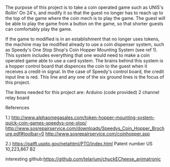 The purpose of this project is to take a coin operated game such as UNIS's Rollin' On 24's, and modify it so that the guest no longer has to reach up to the top of the game where the coin mech is to play the game. The guest will be able to play the game from a button on the game, so that shorter guests can comfortably play the game.

If the game to modified is in an establishment that no longer uses tokens, the machine may be modified already to use a coin dispenser system, such as Speedy's One Stop Shop's Coin Hopper Mounting System (see ref 1). This system includes everything that one would need to make a coin operated game able to use a card system. The brains behind this system is a hopper control board that dispences the coin to the guest when it receives a credit-in signal. In the case of Speedy's control board, the credit input line is red. This line and any one of the six ground lines is the focus of this project.

The Items needed for this project are:
Arduino (code provided)
2 channel relay board


References

1.)     http://www.alphaomegasales.com/token-hopper-mounting-system-quick-coin-games-speedys-one-stop/
        http://www.sosrepairservice.com/downloads/Speedys_Coin_Hopper_Brochure.pdf#toolbar=0
        http://www.sosrepairservice.com/coinhopper.asp

2.)     https://patft.uspto.gov/netahtml/PTO/index.html Patent number US 10,223,867 B2


interesting github:https://github.com/telarium/chuckECheese_animatronic
